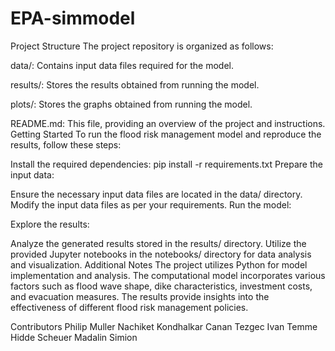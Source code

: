 # EPA-simmodel
Project Structure
The project repository is organized as follows:

data/: Contains input data files required for the model.

results/: Stores the results obtained from running the model.

plots/: Stores the graphs obtained from running the model.

README.md: This file, providing an overview of the project and instructions.
Getting Started
To run the flood risk management model and reproduce the results, follow these steps:

Install the required dependencies:
pip install -r requirements.txt
Prepare the input data:

Ensure the necessary input data files are located in the data/ directory.
Modify the input data files as per your requirements.
Run the model:

Explore the results:

Analyze the generated results stored in the results/ directory.
Utilize the provided Jupyter notebooks in the notebooks/ directory for data analysis and visualization.
Additional Notes
The project utilizes Python for model implementation and analysis.
The computational model incorporates various factors such as flood wave shape, dike characteristics, investment costs, and evacuation measures.
The results provide insights into the effectiveness of different flood risk management policies.


Contributors
Philip Muller
Nachiket Kondhalkar
Canan Tezgec
Ivan Temme
Hidde Scheuer
Madalin Simion